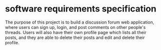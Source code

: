 # software requirements specification

The purpose of this project is to build a discussion forum web application, where users can sign up, login, and post comments on other people's threads. Users will also have their own profile page which lists all their posts, and they are able to delete their posts and edit and delete their profile.